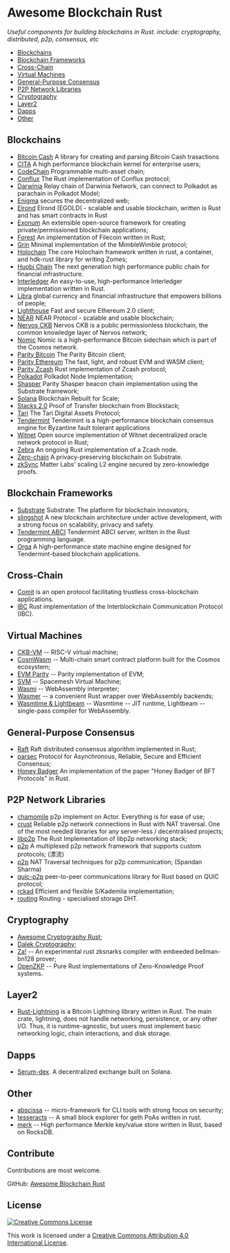 # Awesome Blockchain Rust

*Useful components for building blockchains in Rust. include: cryptography, distributed, p2p, consensus, etc*

- [Blockchains](#blockchains)
- [Blockchain Frameworks](#blockchain-frameworks)
- [Cross-Chain](#cross-chain)
- [Virtual Machines](#virtual-machines)
- [General-Purpose Consensus](#consensus)
- [P2P Network Libraries](#p2p-network-libraries)
- [Cryptography](#cryptography)
- [Layer2](#layer2)
- [Dapps](#dapps)
- [Other](#other)

## Blockchains
- [Bitcoin Cash](https://github.com/be-cash/bitcoin-cash)
A library for creating and parsing Bitcoin Cash trasactions
- [CITA](https://github.com/cryptape/cita) A high performance blockchain kernel for enterprise users;
- [CodeChain](https://github.com/CodeChain-io/codechain) Programmable multi-asset chain;
- [Conflux](https://github.com/Conflux-Chain/conflux-rust) The Rust implementation of Conflux protocol;
- [Darwinia](https://github.com/darwinia-network/darwinia) Relay chain of Darwinia Network, can connect to Polkadot as parachain in Polkadot Model;
- [Enigma](https://github.com/enigmampc/enigma-core) secures the decentralized web;
- [Elrond](https://elrond.com/) Elrond (EGOLD( - scalable and usable blockchain, written is Rust and has smart contracts in Rust
- [Exonum](https://github.com/exonum/exonum) An extensible open-source framework for creating private/permissioned blockchain applications;
- [Forest](https://github.com/ChainSafe/forest) An implementation of Filecoin written in Rust;
- [Grin](https://github.com/mimblewimble/grin) Minimal implementation of the MimbleWimble protocol;
- [Holochain](https://github.com/holochain/holochain-rust) The core Holochain framework written in rust, a container, and hdk-rust library for writing Zomes;
- [Huobi Chain](https://github.com/HuobiGroup/huobi-chain) The next generation high performance public chain for financial infrastructure.
- [Interledger](https://github.com/interledger-rs/interledger-rs) An easy-to-use, high-performance Interledger implementation written in Rust.
- [Libra](https://github.com/libra/libra) global currency and financial infrastructure that empowers billions of people;
- [Lighthouse](https://github.com/sigp/lighthouse) Fast and secure Ethereum 2.0 client;
- [NEAR](https://github.com/nearprotocol/nearcore) NEAR Protocol - scalable and usable blockchain;
- [Nervos CKB](https://github.com/nervosnetwork/ckb) Nervos CKB is a public permissionless blockchain, the common knowledge layer of Nervos network;
- [Nomic](https://github.com/nomic-io/nomic) Nomic is a high-performance Bitcoin sidechain which is part of the Cosmos network.
- [Parity Bitcoin](https://github.com/paritytech/parity-bitcoin) The Parity Bitcoin client;
- [Parity Ethereum](https://github.com/paritytech/parity-ethereum) The fast, light, and robust EVM and WASM client;
- [Parity Zcash](https://github.com/paritytech/parity-zcash) Rust implementation of Zcash protocol;
- [Polkadot](https://github.com/paritytech/polkadot) Polkadot Node Implementation;
- [Shasper](https://github.com/paritytech/shasper) Parity Shasper beacon chain implementation using the Substrate framework;
- [Solana](https://github.com/solana-labs/solana) Blockchain Rebuilt for Scale;
- [Stacks 2.0](https://github.com/blockstack/stacks-blockchain) Proof of Transfer blockchain from Blockstack;
- [Tari](https://github.com/tari-project) The Tari Digital Assets Protocol;
- [Tendermint](https://github.com/informalsystems/tendermint-rs) Tendermint is a high-performance blockchain consensus engine for Byzantine fault tolerant applications 
- [Witnet](https://github.com/witnet/witnet-rust) Open source implementation of Witnet decentralized oracle network protocol in Rust;
- [Zebra](https://github.com/ZcashFoundation/zebra) An ongoing Rust implementation of a Zcash node.
- [Zero-chain](https://github.com/LayerXcom/zero-chain) A privacy-preserving blockchain on Substrate.
- [zkSync](https://github.com/matter-labs/zksync) Matter Labs' scaling L2 engine secured by zero-knowledge proofs.

## Blockchain Frameworks
- [Substrate](https://github.com/paritytech/substrate) Substrate: The platform for blockchain innovators;
- [slingshot](https://github.com/stellar/slingshot) A new blockchain architecture under active development, with a strong focus on scalability, privacy and safety.
- [Tendermint ABCI](https://github.com/tendermint/rust-abci) Tendermint ABCI server, written in the Rust programming language.
- [Orga](https://github.com/nomic-io/orga) A high-performance state machine engine designed for Tendermint-based blockchain applications.

## Cross-Chain
- [Comit](https://comit.network/) is an open protocol facilitating trustless cross-blockchain applications.
- [IBC](https://github.com/informalsystems/ibc-rs) Rust implementation of the Interblockchain Communication Protocol (IBC).

## Virtual Machines
- [CKB-VM](https://github.com/nervosnetwork/ckb-vm) -- RISC-V virtual machine;
- [CosmWasm](https://www.cosmwasm.com) -- Multi-chain smart contract platform built for the Cosmos ecosystem;
- [EVM Parity](https://github.com/paritytech/parity-ethereum/tree/master/evmbin) -- Parity implementation of EVM;
- [SVM](https://github.com/spacemeshos/svm) -- Spacemesh Virtual Machine;
- [Wasmi](https://github.com/paritytech/wasmi) -- WebAssembly interpreter;
- [Wasmer](https://wasmer.io/) -- a convenient Rust wrapper over WebAssembly backends;
- [Wasmtime & Lightbeam](https://github.com/CraneStation/wasmtime) -- Wasmtime -- JIT runtime, Lightbeam -- single-pass compiler for WebAssembly.

## General-Purpose Consensus
- [Raft](https://github.com/pingcap/raft-rs) Raft distributed consensus algorithm implemented in Rust;
- [parsec](https://github.com/maidsafe/parsec) Protocol for Asynchronous, Reliable, Secure and Efficient Consensus;
- [Honey Badger](https://github.com/poanetwork/hbbft) An implementation of the paper "Honey Badger of BFT Protocols" in Rust.

## P2P Network Libraries
- [chamomile](https://github.com/placefortea/chamomile) p2p implement on Actor. Everything is for ease of use;
- [crust](https://github.com/maidsafe/crust) Reliable p2p network connections in Rust with NAT traversal. One of the most needed libraries for any server-less / decentralised projects;
- [libp2p](https://github.com/libp2p/rust-libp2p) The Rust Implementation of libp2p networking stack;
- [p2p](https://github.com/driftluo/p2p) A multiplexed p2p network framework that supports custom protocols; (漂流)
- [p2p](https://github.com/ustulation/p2p) NAT Traversal techniques for p2p communication; (Spandan Sharma)
- [quic-p2p](https://github.com/maidsafe/quic-p2p) peer-to-peer communications library for Rust based on QUIC protocol;
- [rckad](https://github.com/rust-cc) Efficient and flexible S/Kademlia implementation;
- [routing](https://github.com/maidsafe/routing) Routing - specialised storage DHT.

## Cryptography
- [Awesome Cryptography Rust](https://github.com/rust-cc/awesome-cryptography-rust);
- [Dalek Cryptography](https://github.com/dalek-cryptography);
- [Za!](https://github.com/adria0/za) -- An experimental rust zksnarks compiler with embeeded bellman-bn128 prover;
- [OpenZKP](https://github.com/0xProject/OpenZKP) -- Pure Rust implementations of Zero-Knowledge Proof systems.

## Layer2
- [Rust-Lightning](https://github.com/rust-bitcoin/rust-lightning)
  is a Bitcoin Lightning library written in Rust.
  The main crate, lightning, does not handle networking,
  persistence, or any other I/O. Thus, it is runtime-agnostic,
  but users must implement basic networking logic,
  chain interactions, and disk storage.

## Dapps
- [Serum-dex](https://github.com/project-serum/serum-dex).
A decentralized exchange built on Solana.

## Other
- [abscissa](https://github.com/iqlusioninc/abscissa) -- micro-framework for CLI tools with strong focus on security;
- [tesseracts](https://github.com/adria0/tesseracts) -- A small block explorer for geth PoAs written in rust.
- [merk](https://github.com/nomic-io/merk) -- High performance Merkle key/value store written in Rust, based on RocksDB.


## Contribute
Contributions are most welcome. 

GitHub: [Awesome Blockchain Rust](https://github.com/rust-in-blockchain/awesome-blockchain-rust)


## License
[![Creative Commons License](http://i.creativecommons.org/l/by/4.0/88x31.png)](http://creativecommons.org/licenses/by/4.0/)

This work is licensed under a [Creative Commons Attribution 4.0 International License](http://creativecommons.org/licenses/by/4.0/).
